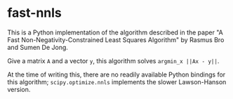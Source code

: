 # fast-nnls

This is a Python implementation of the algorithm described in the paper
"A Fast Non-Negativity-Constrained Least Squares Algorithm" by
Rasmus Bro and Sumen De Jong.

Give a matrix `A` and a vector `y`, this algorithm solves `argmin_x ||Ax - y||`.

At the time of writing this, there are no readily available Python bindings
for this algorithm; `scipy.optimize.nnls` implements the slower Lawson-Hanson
version.
